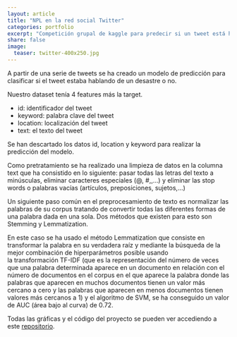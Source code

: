 ```yaml
---
layout: article
title: "NPL en la red social Twitter"
categories: portfolio
excerpt: "Competición grupal de kaggle para predecir si un tweet está hablando de un desastre o no"
share: false
image:
  teaser: twitter-400x250.jpg
---
```


A partir de una serie de tweets se ha creado un modelo de predicción para clasificar si el tweet estaba hablando de un desastre o no.

Nuestro dataset tenía 4 features más la target.

- id: identificador del tweet 
- keyword: palabra clave del tweet 
- location: localización del tweet 
- text: el texto del tweet 

Se han descartado los datos id, location y keyword para realizar la predicción del modelo.

Como pretratamiento se ha realizado una limpieza de datos en la columna text que ha consistido en lo siguiente: pasar todas las letras del texto a minúsculas,
eliminar caracteres especiales (@, #,\,...) y eliminar las stop words o palabras vacías (artículos, preposiciones, sujetos,...)

Un siguiente paso común en el preprocesamiento de texto es normalizar las palabras de su corpus tratando de convertir todas las diferentes formas de una palabra dada en una sola. Dos métodos que existen para esto son Stemming y Lemmatization.

En este caso se ha usado el método Lemmatization que consiste en transformar la palabra en su verdadera raíz y mediante la búsqueda de la mejor combinación de hiperparámetros posible usando   
la transformación TF-IDF (que es la representación del número de veces que una palabra determinada aparece en un documento en relación con el número de documentos en el corpus en el que aparece la palabra
donde las palabras que aparecen en muchos documentos tienen un valor más cercano a cero y las palabras que aparecen en menos documentos tienen valores más cercanos a 1) y el algoritmo de SVM, se ha
conseguido un valor de AUC (área bajo al curva) de 0.72.

Todas las gráficas y el código del proyecto se pueden ver accediendo a este [repositorio](https://github.com/sonimik13/NLP-en-la-red-social-Twitter).
